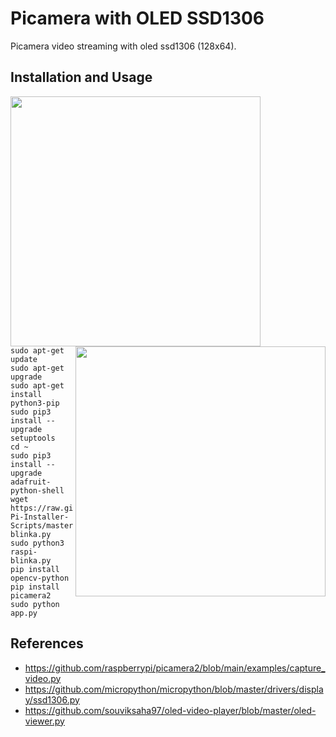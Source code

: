 # Picamera with OLED SSD1306

Picamera video streaming with oled ssd1306 (128x64).

## Installation and Usage

<img src= "https://hackster.imgix.net/uploads/attachments/1107313/i2c_oled_128x64_raspberry_pi_wiring_7XIpEXiaTF.png" height="400" align="left" />

<img src="https://github.com/youn9jo/picamera_ssd1306/blob/main/img.png" height="400"  align="right"/>

```shell
sudo apt-get update
sudo apt-get upgrade
sudo apt-get install python3-pip
sudo pip3 install --upgrade setuptools
cd ~
sudo pip3 install --upgrade adafruit-python-shell
wget https://raw.githubusercontent.com/adafruit/Raspberry-Pi-Installer-Scripts/master/raspi-blinka.py
sudo python3 raspi-blinka.py
pip install opencv-python
pip install picamera2
sudo python app.py
```



## References

- https://github.com/raspberrypi/picamera2/blob/main/examples/capture_video.py
- https://github.com/micropython/micropython/blob/master/drivers/display/ssd1306.py
- https://github.com/souviksaha97/oled-video-player/blob/master/oled-viewer.py